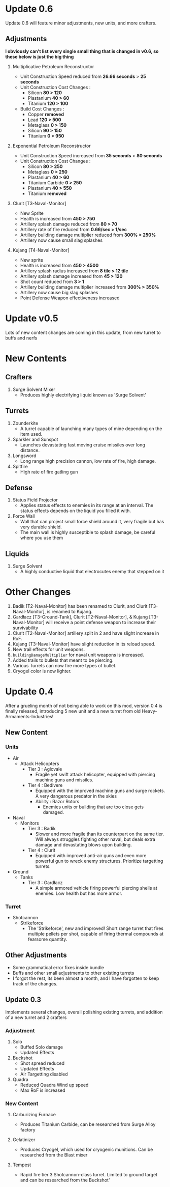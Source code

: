 # Update 0.6
Update 0.6 will feature minor adjustments, new units, and more crafters.
## Adjustments
**I obviously can't list every single small thing that is changed in v0.6, so these below is just the big thing**
1. Multiplicative Petroleum Reconstructor
   - Unit Construction Speed reduced from **26.66 seconds** > **25 seconds**
   - Unit Construction Cost Changes :
      - Silicon **80 > 120**
      - Plastanium **40 > 60**
      - Titanium **120 > 100**
   - Build Cost Changes :
      - Copper **removed**
      - Lead **120 > 500**
      - Metaglass **0 > 150**
      - Silicon **90 > 150**
      - Titanium **0 > 950**
    
2. Exponential Petroleum Reconstructor  
   - Unit Construction Speed increased from **35 seconds** > **80 seconds**
   - Unit Construction Cost Changes :
      - Silicon **80 > 250**
      - Metaglass **0 > 250**
      - Plastanium **40 > 60**
      - Titanium Carbide **0 > 250**
      - Plastanium **40 > 550**
      - Titanium **removed**
   
3. Clurit [T3-Naval-Monitor]
    - New Sprite
    - Health is increased from **450 > 750**
    - Artillery splash damage reduced from **80 > 70**
    - Artillery rate of fire reduced from **0.66/sec > 1/sec**
    - Artillery building damage multiplier reduced from **300% > 250%**
    - Artillery now cause small slag splashes
    
4. Kujang [T4-Naval-Monitor]
    - New sprite
    - Health is increased from **450 > 4500**
    - Artillery splash radius increased from **8 tile > 12 tile**
    - Artillery splash damage increased from **45 > 120**
    - Shot count reduced from **3 > 1**
    - Artillery building damage multiplier increased from **300% > 350%**
    - Artillery now cause big slag splashes
    - Point Defense Weapon effectiveness increased
    
    

# Update v0.5
Lots of new content changes are coming in this update, from new turret to buffs and nerfs
# New Contents
## Crafters
1. Surge Solvent Mixer
   - Produces highly electrifying liquid known as 'Surge Solvent'
## Turrets
1. Zounderkite
   - A turret capable of launching many types of mine depending on the item used.
2. Sparkler and Sunspot
   - Launches devastating fast moving cruise missiles over long distance.
3. Longsword
   - Long range high precision cannon, low rate of fire, high damage.
4. Spitfire
   - High rate of fire gatling gun
## Defense
1. Status Field Projector
   - Applies status effects to enemies in its range at an interval. The status effects depends on the liquid you filled it with.
2. Force Wall
   - Wall that can project small force shield around it, very fragile but has very durable shield.
   - The main wall is highly susceptible to splash damage, be careful where you use them
## Liquids
1. Surge Solvent
   - A highly conductive liquid that electrocutes enemy that stepped on it
# Other Changes
1. Badik [T2-Naval-Monitor] has been renamed to Clurit, and Clurit [T3-Naval-Monitor], is renamed to Kujang.
2. Gardłacz [T3-Ground-Tank], Clurit [T2-Naval-Monitor], & Kujang [T3-Naval-Monitor] will receive a point defense weapon to increase their survivability
3. Clurit [T2-Naval-Monitor] artillery split in 2 and have slight increase in RoF.
4. Kujang [T3-Naval-Monitor] have slight reduction in its reload speed.
5. New trail effects for unit weapons.
6. `buildingDamageMultiplier` for naval unit weapons is increased.
7. Added trails to bullets that meant to be piercing.
8. Various Turrets can now fire more types of bullet.
9. Cryogel color is now lighter.


# Update 0.4
After a grueling month of not being able to work on this mod, version 0.4 is finally released, introducing 5 new unit and a new turret from old Heavy-Armaments-Industries!

## New Content
### Units
- Air 
   - Attack Helicopters
      - Tier 3 : Aglovale
         - Fragile yet swift attack helicopter, equipped with piercing machine guns and missiles.
      - Tier 4 : Bedivere
         - Equipped with the improved machine guns and surge rockets. A very dangerous predator in the skies 
         - Ability : Razor Rotors
            - Enemies units or building that are too close gets damaged.
- Naval  
   - Monitors
      - Tier 3 : Badik
         - Slower and more fragile than its counterpart on the same tier. Will always struggles fighting other naval, but deals extra damage and devastating blows upon building.
      - Tier 4 : Clurit
         - Equipped with improved anti-air guns and even more powerful gun to wreck enemy structures. Prioritize targetting turrets.
- Ground 
   - Tanks
      - Tier 3 : Gardłacz
         - A simple armored vehicle firing powerful piercing shells at enemies. Low health but has more armor.
### Turret
- Shotcannon
   - Strikeforce
      - The 'Strikeforce', new and improved! Short range turret that fires multiple pellets per shot, capable of firing thermal compounds at fearsome quantity.

## Other Adjustments
   - Some grammatical error fixes inside bundle
   - Buffs and other small adjustments to other existing turrets
   - I forgot the rest, its been almost a month, and I have forgotten to keep track of the changes.

## Update 0.3
Implements several changes, overall polishing existing turrets, and addition of a new turret and 2 crafters
### Adjustment 
1. Solo
   - Buffed Solo damage
   - Updated Effects
2. Buckshot
   - Shot spread reduced
   - Updated Effects
   - Air Targetting disabled
3. Quadra
   - Reduced Quadra Wind up speed
   - Max RoF is increased
   
### New Content
1. Carburizing Furnace
   - Produces Titanium Carbide, can be researched from Surge Alloy factory
   
2. Gelatinizer 
   - Produces Cryogel, which used for cryogenic munitions. Can be researched from the Blast mixer

3. Tempest
   - Rapid fire tier 3 Shotcannon-class turret. Limited to ground target and can be researched from the Buckshot' 